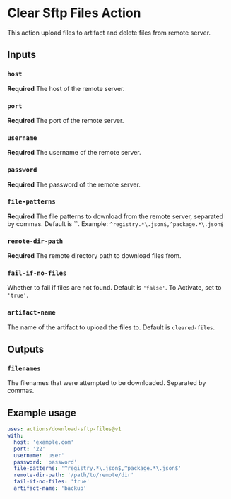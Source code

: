 # Clear Sftp Files Action

This action upload files to artifact and delete files from remote server.

## Inputs

### `host`

**Required** The host of the remote server.

### `port`

**Required** The port of the remote server.

### `username`

**Required** The username of the remote server.

### `password`

**Required** The password of the remote server.

### `file-patterns`

**Required** The file patterns to download from the remote server, separated by commas. Default is ``.
Example: `^registry.*\.json$,^package.*\.json$`

### `remote-dir-path`

**Required** The remote directory path to download files from.

### `fail-if-no-files`

Whether to fail if files are not found. Default is `'false'`. To Activate, set to `'true'`.

### `artifact-name`

The name of the artifact to upload the files to. Default is `cleared-files`.

## Outputs

### `filenames`

The filenames that were attempted to be downloaded. Separated by commas.

## Example usage

```yaml
uses: actions/download-sftp-files@v1
with:
  host: 'example.com'
  port: '22'
  username: 'user'
  password: 'password'
  file-patterns: '^registry.*\.json$,^package.*\.json$'
  remote-dir-path: '/path/to/remote/dir'
  fail-if-no-files: 'true'
  artifact-name: 'backup'
```
